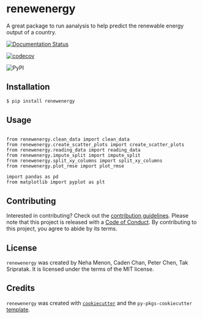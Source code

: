 # renewenergy

A great package to run aanalysis to help predict the renewable energy output of a country.

[![Documentation Status](https://readthedocs.org/projects/pyrenewenergy/badge/?version=latest)](https://pyrenewenergy.readthedocs.io/en/latest/?badge=latest)

[![codecov](https://codecov.io/gh/DSCI-310-2024/renewenergy/graph/badge.svg?token=X00ruRbQWc)](https://codecov.io/gh/DSCI-310-2024/renewenergy)

![PyPI](https://img.shields.io/pypi/v/renewenergy?label=pypi%20package)

## Installation

```bash
$ pip install renewenergy
```

## Usage
```

from renewenergy.clean_data import clean_data
from renewenergy.create_scatter_plots import create_scatter_plots
from renewenergy.reading_data import reading_data
from renewenergy.impute_split import impute_split
from renewenergy.split_xy_columns import split_xy_columns
from renewenergy.plot_rmse import plot_rmse

import pandas as pd
from matplotlib import pyplot as plt
```

## Contributing

Interested in contributing? Check out the [contribution guidelines](https://github.com/DSCI-310-2024/renewenergy/blob/main/CONTRIBUTING.md). Please note that this project is released with a [Code of Conduct](https://github.com/DSCI-310-2024/renewenergy/blob/main/CONDUCT.md). By contributing to this project, you agree to abide by its terms.

## License

`renewenergy` was created by Neha Menon, Caden Chan, Peter Chen, Tak Sripratak. It is licensed under the terms of the MIT license.

## Credits

`renewenergy` was created with [`cookiecutter`](https://cookiecutter.readthedocs.io/en/latest/) and the `py-pkgs-cookiecutter` [template](https://github.com/py-pkgs/py-pkgs-cookiecutter).
